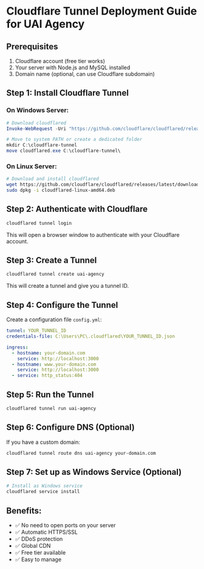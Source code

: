 # Cloudflare Tunnel Deployment Guide for UAI Agency

## Prerequisites
1. Cloudflare account (free tier works)
2. Your server with Node.js and MySQL installed
3. Domain name (optional, can use Cloudflare subdomain)

## Step 1: Install Cloudflare Tunnel

### On Windows Server:
```powershell
# Download cloudflared
Invoke-WebRequest -Uri "https://github.com/cloudflare/cloudflared/releases/latest/download/cloudflared-windows-amd64.exe" -OutFile "cloudflared.exe"

# Move to system PATH or create a dedicated folder
mkdir C:\cloudflare-tunnel
move cloudflared.exe C:\cloudflare-tunnel\
```

### On Linux Server:
```bash
# Download and install cloudflared
wget https://github.com/cloudflare/cloudflared/releases/latest/download/cloudflared-linux-amd64.deb
sudo dpkg -i cloudflared-linux-amd64.deb
```

## Step 2: Authenticate with Cloudflare
```bash
cloudflared tunnel login
```
This will open a browser window to authenticate with your Cloudflare account.

## Step 3: Create a Tunnel
```bash
cloudflared tunnel create uai-agency
```
This will create a tunnel and give you a tunnel ID.

## Step 4: Configure the Tunnel

Create a configuration file `config.yml`:
```yaml
tunnel: YOUR_TUNNEL_ID
credentials-file: C:\Users\PC\.cloudflared\YOUR_TUNNEL_ID.json

ingress:
  - hostname: your-domain.com
    service: http://localhost:3000
  - hostname: www.your-domain.com
    service: http://localhost:3000
  - service: http_status:404
```

## Step 5: Run the Tunnel
```bash
cloudflared tunnel run uai-agency
```

## Step 6: Configure DNS (Optional)
If you have a custom domain:
```bash
cloudflared tunnel route dns uai-agency your-domain.com
```

## Step 7: Set up as Windows Service (Optional)
```powershell
# Install as Windows service
cloudflared service install
```

## Benefits:
- ✅ No need to open ports on your server
- ✅ Automatic HTTPS/SSL
- ✅ DDoS protection
- ✅ Global CDN
- ✅ Free tier available
- ✅ Easy to manage


